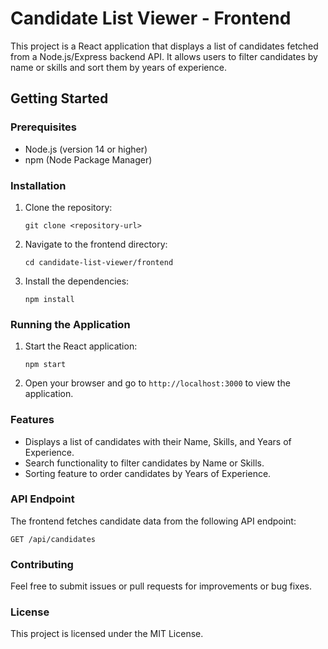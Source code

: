 # Candidate List Viewer - Frontend

This project is a React application that displays a list of candidates fetched from a Node.js/Express backend API. It allows users to filter candidates by name or skills and sort them by years of experience.

## Getting Started

### Prerequisites

- Node.js (version 14 or higher)
- npm (Node Package Manager)

### Installation

1. Clone the repository:
   ```
   git clone <repository-url>
   ```

2. Navigate to the frontend directory:
   ```
   cd candidate-list-viewer/frontend
   ```

3. Install the dependencies:
   ```
   npm install
   ```

### Running the Application

1. Start the React application:
   ```
   npm start
   ```

2. Open your browser and go to `http://localhost:3000` to view the application.

### Features

- Displays a list of candidates with their Name, Skills, and Years of Experience.
- Search functionality to filter candidates by Name or Skills.
- Sorting feature to order candidates by Years of Experience.

### API Endpoint

The frontend fetches candidate data from the following API endpoint:
```
GET /api/candidates
```

### Contributing

Feel free to submit issues or pull requests for improvements or bug fixes.

### License

This project is licensed under the MIT License.